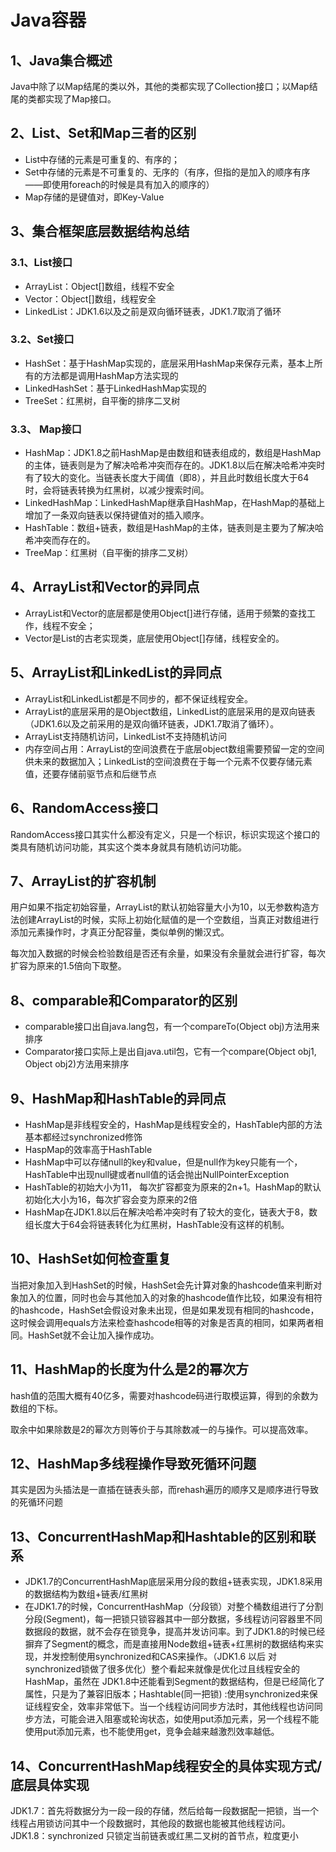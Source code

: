 # Java容器

## 1、Java集合概述
Java中除了以Map结尾的类以外，其他的类都实现了Collection接口；以Map结尾的类都实现了Map接口。

## 2、List、Set和Map三者的区别
- List中存储的元素是可重复的、有序的；
- Set中存储的元素是不可重复的、无序的（有序，但指的是加入的顺序有序——即使用foreach的时候是具有加入的顺序的）
- Map存储的是键值对，即Key-Value

## 3、集合框架底层数据结构总结
### 3.1、List接口
- ArrayList：Object[]数组，线程不安全
- Vector：Object[]数组，线程安全
- LinkedList：JDK1.6以及之前是双向循环链表，JDK1.7取消了循环
### 3.2、Set接口
- HashSet：基于HashMap实现的，底层采用HashMap来保存元素，基本上所有的方法都是调用HashMap方法实现的
- LinkedHashSet：基于LinkedHashMap实现的
- TreeSet：红黑树，自平衡的排序二叉树
### 3.3、 Map接口
- HashMap：JDK1.8之前HashMap是由数组和链表组成的，数组是HashMap的主体，链表则是为了解决哈希冲突而存在的。JDK1.8以后在解决哈希冲突时有了较大的变化。当链表长度大于阈值（即8），并且此时数组长度大于64时，会将链表转换为红黑树，以减少搜索时间。
- LinkedHashMap：LinkedHashMap继承自HashMap，在HashMap的基础上增加了一条双向链表以保持键值对的插入顺序。
- HashTable：数组+链表，数组是HashMap的主体，链表则是主要为了解决哈希冲突而存在的。
- TreeMap：红黑树（自平衡的排序二叉树）

## 4、ArrayList和Vector的异同点
- ArrayList和Vector的底层都是使用Object[]进行存储，适用于频繁的查找工作，线程不安全；
- Vector是List的古老实现类，底层使用Object[]存储，线程安全的。

## 5、ArrayList和LinkedList的异同点
- ArrayList和LinkedList都是不同步的，都不保证线程安全。
- ArrayList的底层采用的是Object数组，LinkedList的底层采用的是双向链表（JDK1.6以及之前采用的是双向循环链表，JDK1.7取消了循环）。
- ArrayList支持随机访问，LinkedList不支持随机访问
- 内存空间占用：ArrayList的空间浪费在于底层object数组需要预留一定的空间供未来的数据加入；LinkedList的空间浪费在于每一个元素不仅要存储元素值，还要存储前驱节点和后继节点

## 6、RandomAccess接口
RandomAccess接口其实什么都没有定义，只是一个标识，标识实现这个接口的类具有随机访问功能，其实这个类本身就具有随机访问功能。

## 7、ArrayList的扩容机制
用户如果不指定初始容量，ArrayList的默认初始容量大小为10，以无参数构造方法创建ArrayList的时候，实际上初始化赋值的是一个空数组，当真正对数组进行添加元素操作时，才真正分配容量，类似单例的懒汉式。

每次加入数据的时候会检验数组是否还有余量，如果没有余量就会进行扩容，每次扩容为原来的1.5倍向下取整。

## 8、comparable和Comparator的区别
- comparable接口出自java.lang包，有一个compareTo(Object obj)方法用来排序
- Comparator接口实际上是出自java.util包，它有一个compare(Object obj1, Object obj2)方法用来排序

## 9、HashMap和HashTable的异同点
- HashMap是非线程安全的，HashMap是线程安全的，HashTable内部的方法基本都经过synchronized修饰
- HaspMap的效率高于HashTable
- HashMap中可以存储null的key和value，但是null作为key只能有一个，HashTable中出现null键或者null值的话会抛出NullPointerException
- HashTable的初始大小为11， 每次扩容都变为原来的2n+1。HashMap的默认初始化大小为16，每次扩容会变为原来的2倍
- HashMap在JDK1.8以后在解决哈希冲突时有了较大的变化，链表大于8，数组长度大于64会将链表转化为红黑树，HashTable没有这样的机制。

## 10、HashSet如何检查重复
当把对象加入到HashSet的时候，HashSet会先计算对象的hashcode值来判断对象加入的位置，同时也会与其他加入的对象的hashcode值作比较，如果没有相符的hashcode，HashSet会假设对象未出现，但是如果发现有相同的hashcode，这时候会调用equals方法来检查hashcode相等的对象是否真的相同，如果两者相同。HashSet就不会让加入操作成功。

## 11、HashMap的长度为什么是2的幂次方
hash值的范围大概有40亿多，需要对hashcode码进行取模运算，得到的余数为数组的下标。

取余中如果除数是2的幂次方则等价于与其除数减一的与操作。可以提高效率。

## 12、HashMap多线程操作导致死循环问题
其实是因为头插法是一直插在链表头部，而rehash遍历的顺序又是顺序进行导致的死循环问题

## 13、ConcurrentHashMap和Hashtable的区别和联系
- JDK1.7的ConcurrentHashMap底层采用分段的数组+链表实现，JDK1.8采用的数据结构为数组+链表/红黑树
- 在JDK1.7的时候，ConcurrentHashMap（分段锁）对整个桶数组进行了分割分段(Segment)，每一把锁只锁容器其中一部分数据，多线程访问容器里不同数据段的数据，就不会存在锁竞争，提高并发访问率。到了JDK1.8的时候已经摒弃了Segment的概念，而是直接用Node数组+链表+红黑树的数据结构来实现，并发控制使用synchronized和CAS来操作。（JDK1.6 以后 对synchronized锁做了很多优化）整个看起来就像是优化过且线程安全的HashMap，虽然在 JDK1.8中还能看到Segment的数据结构，但是已经简化了属性，只是为了兼容旧版本；Hashtable(同一把锁) :使用synchronized来保证线程安全，效率非常低下。当一个线程访问同步方法时，其他线程也访问同步方法，可能会进入阻塞或轮询状态，如使用put添加元素，另一个线程不能使用put添加元素，也不能使用get，竞争会越来越激烈效率越低。

## 14、ConcurrentHashMap线程安全的具体实现方式/底层具体实现
JDK1.7：首先将数据分为一段一段的存储，然后给每一段数据配一把锁，当一个线程占用锁访问其中一个段数据时，其他段的数据也能被其他线程访问。
JDK1.8：synchronized 只锁定当前链表或红黑二叉树的首节点，粒度更小